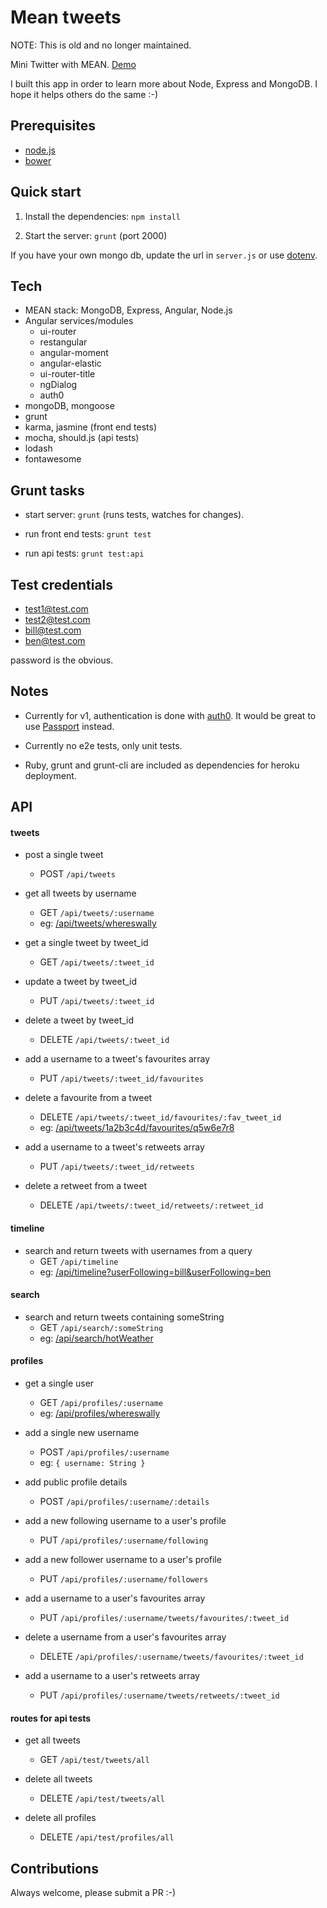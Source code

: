 # Mean tweets

NOTE: This is old and no longer maintained.

Mini Twitter with MEAN. [Demo](https://mean-tweets.herokuapp.com)

I built this app in order to learn more about Node, Express and MongoDB. I hope it helps others do the same :-)

## Prerequisites

- [node.js](http://nodejs.org/)
- [bower](http://bower.io/)


## Quick start

1) Install the dependencies: `npm install`

2) Start the server: `grunt` (port 2000)

If you have your own mongo db, update the url in `server.js` or use [dotenv](https://github.com/motdotla/dotenv).


## Tech

- MEAN stack: MongoDB, Express, Angular, Node.js
- Angular services/modules
  - ui-router
  - restangular
  - angular-moment
  - angular-elastic
  - ui-router-title
  - ngDialog
  - auth0
- mongoDB, mongoose
- grunt
- karma, jasmine (front end tests)
- mocha, should.js (api tests)
- lodash
- fontawesome


## Grunt tasks

- start server: `grunt` (runs tests, watches for changes).

- run front end tests: `grunt test`

- run api tests: `grunt test:api`


## Test credentials

- test1@test.com
- test2@test.com
- bill@test.com
- ben@test.com

password is the obvious.


## Notes

- Currently for v1, authentication is done with [auth0](https://auth0.com/). It would be great to use [Passport](http://passportjs.org/) instead.

- Currently no e2e tests, only unit tests.

- Ruby, grunt and grunt-cli are included as dependencies for heroku deployment.


## API

#### tweets

- post a single tweet
  - POST `/api/tweets`

- get all tweets by username
  - GET `/api/tweets/:username`
  - eg: [/api/tweets/whereswally](/api/tweets/whereswally)

- get a single tweet by tweet_id
  - GET `/api/tweets/:tweet_id`

- update a tweet by tweet_id
  - PUT `/api/tweets/:tweet_id`

- delete a tweet by tweet_id
  - DELETE `/api/tweets/:tweet_id`

- add a username to a tweet's favourites array
  - PUT `/api/tweets/:tweet_id/favourites`

- delete a favourite from a tweet
  - DELETE `/api/tweets/:tweet_id/favourites/:fav_tweet_id` 
  - eg: [/api/tweets/1a2b3c4d/favourites/q5w6e7r8](/api/tweets/1a2b3c4d/favourites/q5w6e7r8) 

- add a username to a tweet's retweets array
  - PUT `/api/tweets/:tweet_id/retweets`

- delete a retweet from a tweet
  - DELETE `/api/tweets/:tweet_id/retweets/:retweet_id`


#### timeline

- search and return tweets with usernames from a query
  - GET `/api/timeline`
  - eg: [/api/timeline?userFollowing=bill&userFollowing=ben](/api/timeline?userFollowing=bill&userFollowing=ben)


#### search
- search and return tweets containing someString
  - GET `/api/search/:someString`
  - eg: [/api/search/hotWeather](/api/search/hotWeather)


#### profiles

- get a single user
  - GET `/api/profiles/:username`
  - eg: [/api/profiles/whereswally](/api/profiles/whereswally)

- add a single new username
  - POST `/api/profiles/:username`
  - eg: `{ username: String }`

- add public profile details
  - POST `/api/profiles/:username/:details` 

- add a new following username to a user's profile
  - PUT `/api/profiles/:username/following` 

- add a new follower username to a user's profile
  - PUT `/api/profiles/:username/followers` 

- add a username to a user's favourites array
  - PUT `/api/profiles/:username/tweets/favourites/:tweet_id`

- delete a username from a user's favourites array
  - DELETE `/api/profiles/:username/tweets/favourites/:tweet_id`

- add a username to a user's retweets array
  - PUT `/api/profiles/:username/tweets/retweets/:tweet_id`


#### routes for api tests

- get all tweets
  - GET `/api/test/tweets/all`

- delete all tweets
  - DELETE `/api/test/tweets/all`

- delete all profiles
  - DELETE `/api/test/profiles/all`


## Contributions

Always welcome, please submit a PR :-)
